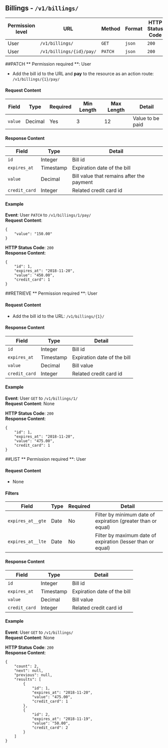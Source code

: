 ## Billings - `/v1/billings/`


| Permission level  |   URL| Method  | Format   |  HTTP Status Code |
|---|---|---|---|---|
|  User |  `/v1/billings/` |   `GET`  |  `json` |  `200`|
|  User |  `/v1/billings/{id}/pay/` |  `PATCH` |  `json` |  `200`|


##PATCH
** Permission required **: User

- Add the bill id to the URL and **pay** to the resource as an action route: `/v1/billings/{1}/pay/`

#### Request Content

|  Field | Type  | Required  |  Min Length |  Max Length |  Detail |
|---|---|---|---|---|---|
| `value` |  Decimal |  Yes | 3  | 12  | Value to be paid |


#### Response Content
|  Field | Type  |Detail   |
|---|---|---|
|  `id`|  Integer |  Bill id|
|  `expires_at`|  Timestamp |  Expiration date of the bill |
|  `value` | Decimal  |  Bill value that remains after the payment |
|  `credit_card` | Integer  |  Related credit card id |

#### Example

**Event**: User `PATCH` to `/v1/billings/1/pay/`  
**Request Content**: 
```
{
	"value": "150.00"	
}
```

**HTTP Status Code**: `200`  
**Response Content**:
```
{
	"id": 1,
	"expires_at": "2018-11-20",
	"value": "450.00",
	"credit_card": 1
}
```


##RETRIEVE
** Permission required **: User

#### Request Content

- Add the bill id to the URL: `/v1/billings/{1}/`


#### Response Content
|  Field | Type  |Detail   |
|---|---|---|
|  `id`|  Integer |  Bill id|
|  `expires_at`|  Timestamp |  Expiration date of the bill |
|  `value` | Decimal  |  Bill value |
|  `credit_card` | Integer  |  Related credit card id |


#### Example

**Event**: User `GET` to `/v1/billings/1/`  
**Request Content**:  None 


**HTTP Status Code**: `200`  
**Response Content**:
```
{
	"id": 1,
	"expires_at": "2018-11-20",
	"value": "475.00",
	"credit_card": 1
}
```

##LIST
** Permission required **: User
#### Request Content
 - None

#### Filters

| Field  | Type  | Required  | Detail  |
|---|---|---|---|
| `expires_at__gte`  | Date  |  No |  Filter by minimum date of expiration (greater than or equal)|
| `expires_at__lte`  | Date  |  No |  Filter by maximum date of expiration (lesser than or equal)|

#### Response Content
|  Field | Type  |Detail   |
|---|---|---|
|  `id`|  Integer |  Bill id|
|  `expires_at`|  Timestamp |  Expiration date of the bill |
|  `value` | Decimal  |  Bill value |
|  `credit_card` | Integer  |  Related credit card id |

#### Example

**Event**: User `GET` to `/v1/billings/`  
**Request Content**:  None


**HTTP Status Code**: `200`  
**Response Content**:
```
{
	"count": 2,
	"next": null,
	"previous": null,
	"results": [
		{
			"id": 1,
			"expires_at": "2018-11-20",
			"value": "475.00",
			"credit_card": 1
		},
		{
			"id": 2,
			"expires_at": "2018-11-19",
			"value": "50.00",
			"credit_card": 2
		}
	]
}
```